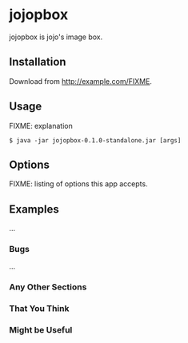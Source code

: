 # jojopbox

jojopbox is jojo's image box.

## Installation

Download from http://example.com/FIXME.

## Usage

FIXME: explanation

    $ java -jar jojopbox-0.1.0-standalone.jar [args]

## Options

FIXME: listing of options this app accepts.

## Examples

...

### Bugs

...

### Any Other Sections
### That You Think
### Might be Useful

